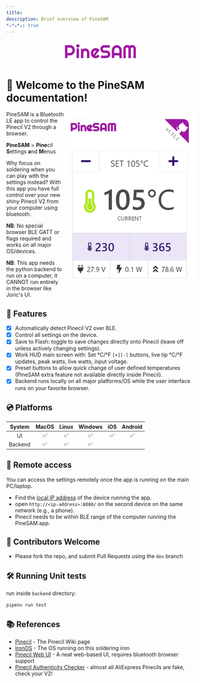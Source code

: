 ```yaml
---
title:
description: Brief overview of PineSAM
ᴴₒᴴₒᴴₒ: true
---
```


<img src="./assets/img/logo/logo.png" width="200px" style="display: block; margin: 0 auto" class="nglb">

# 👋 Welcome to the PineSAM documentation!

<img src="./assets/img/hud/workHUD.png" align="right" width="350px">

PineSAM is a Bluetooth LE app to control the Pinecil V2 through a browser.

**PineSAM** = **Pine**cil **S**ettings **a**nd **M**enus

Why focus on soldering when you can play with the settings instead?
With this app you have full control over your new shiny Pinecil V2 from your computer using bluetooth.

**NB**: No special browser BLE GATT or flags required and works on all major OS/devices.

**NB**: This app needs the python backend to run on a computer, it CANNOT run entirely in the browser like Joric's UI.

## 💫 Features

- [x] Automatically detect Pinecil V2 over BLE.
- [x] Control all settings on the device.
- [X] Save to Flash: toggle to save changes directly onto Pinecil (leave off unless actively changing settings).
- [X] Work HUD main screen with: Set °C/°F `[+][-]` buttons, live tip °C/°F updates, peak watts, live watts, input voltage.
- [X] Preset buttons to allow quick change of user defined temperatures (PineSAM extra feature not available directly inside Pinecil).
- [X] Backend runs locally on all major platforms/OS while the user interface runs on your favorite browser.

## 💿 Platforms
 | System  | MacOS | Linux | Windows | iOS | Android|
 | :-----: | :-----: | :---: | :---: | :-: | :----: |
 | UI      |✅|✅|✅|✅|✅|
 | Backend |✅|✅|✅|

## 📶 Remote access

You can access the settings remotely once the app is running on the main PC/laptop.

- Find the [local IP address](https://lifehacker.com/how-to-find-your-local-and-external-ip-address-5833108) of the device running the app.
- open `http://<ip-address>:8080/` on the second device on the same network (e.g., a phone).
- Pinecil needs to be within BLE range of the computer running the PineSAM app.

## 🧮 Contributors Welcome
- Please fork the repo, and submit Pull Requests using the `dev` branch

## 🛠️ Running Unit tests

run inside `backend` directory:
```shell
pipenv run test
```

## 📚 References

- [Pinecil](https://wiki.pine64.org/wiki/Pinecil) - The Pinecil Wiki page
- [IronOS](https://github.com/Ralim/IronOS) - The OS running on this soldering iron
- [Pinecil Web UI](https://github.com/joric/pinecil) - A neat web-based UI, requires bluetooth browser support
- [Pinecil Authenticity Checker](https://pinecil.pine64.org) - almost all AliExpress Pinecils are fake, check your V2!